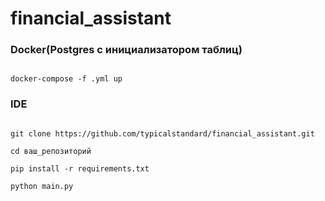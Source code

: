 # financial_assistant

### Docker(Postgres c инициализатором таблиц) 

```

docker-compose -f .yml up

```

### IDE

```

git clone https://github.com/typicalstandard/financial_assistant.git

cd ваш_репозиторий

pip install -r requirements.txt

python main.py

```
